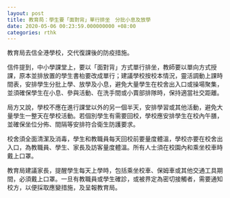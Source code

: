 ```yaml
---
layout: post
title: 教育局：學生要「面對背」單行排坐　分批小息及放學
date: 2020-05-06 00:23:59.000000000 +08:00
categories: rthk
---
```


教育局去信全港學校，交代復課後的防疫措施。

信件提到，中小學課堂上，要以「面對背」方式單行排坐，教師要以單向方式授課，原本並排放置的學生書枱要改成單行；建議學校按校本情況，靈活調動上課時間表，安排學生分批上學、放學及小息，避免大量學生在校舍出入口或操場聚集，並須確保學生在小息、參與活動、在洗手間或小賣部排隊時，保持適當社交距離。

局方又說，學校不應在進行課堂以外的另一個半天，安排學習或其他活動，避免大量學生一整天在學校活動。若個別學生有需要回校，學校應安排學生在校內午膳，並確保坐位分佈、間隔等安排符合衛生防護要求。

校舍須全面清潔及消毒，學生和教職員每天回校前要量度體溫，學校亦要在校舍出入口，為教職員、學生、家長及訪客量度體溫。所有人士須在校園內和乘坐校車時戴上口罩。

教育局建議家長，提醒學生每天上學時，包括乘坐校車、保姆車或其他交通工具期間，必須戴上口罩。一旦有教職員或學生確診，或被界定為密切接觸者，需要通知校方，以便採取應變措施，及呈報教育局。
